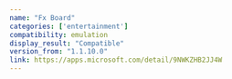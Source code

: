 ```yaml
---
name: "Fx Board"
categories: ['entertainment']
compatibility: emulation
display_result: "Compatible"
version_from: "1.1.10.0"
link: https://apps.microsoft.com/detail/9NWKZHB2JJ4W
---
```


